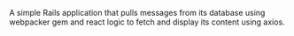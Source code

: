 A simple Rails application that pulls messages from its database using webpacker gem and react logic to fetch and display its content using axios.
